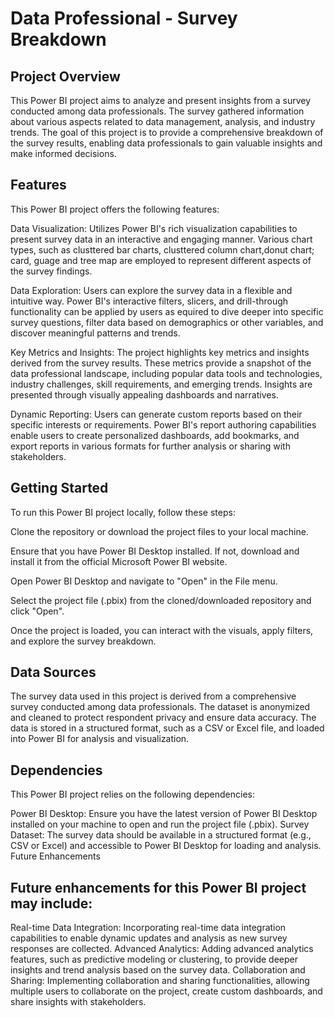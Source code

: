 # Data Professional - Survey Breakdown
## Project Overview
This Power BI project aims to analyze and present insights from a survey conducted among data professionals. The survey gathered information about various aspects related to data management, analysis, and industry trends. The goal of this project is to provide a comprehensive breakdown of the survey results, enabling data professionals to gain valuable insights and make informed decisions.

## Features
This Power BI project offers the following features:

 Data Visualization: Utilizes Power BI's rich visualization capabilities to present survey data in an interactive and engaging manner. Various chart types, such as clusttered bar charts, clusttered column chart,donut chart; card, guage and tree map are employed to represent different aspects of the survey findings.

 Data Exploration: Users can explore the survey data in a flexible and intuitive way. Power BI's interactive filters, slicers, and drill-through functionality can be applied by users as equired to dive deeper into specific survey questions, filter data based on demographics or other variables, and discover meaningful patterns and trends.

 Key Metrics and Insights: The project highlights key metrics and insights derived from the survey results. These metrics provide a snapshot of the data professional landscape, including popular data tools and technologies, industry challenges, skill requirements, and emerging trends. Insights are presented through visually appealing dashboards and narratives.

 Dynamic Reporting: Users can generate custom reports based on their specific interests or requirements. Power BI's report authoring capabilities enable users to create personalized dashboards, add bookmarks, and export reports in various formats for further analysis or sharing with stakeholders.

## Getting Started
To run this Power BI project locally, follow these steps:

Clone the repository or download the project files to your local machine.

Ensure that you have Power BI Desktop installed. If not, download and install it from the official Microsoft Power BI website.

Open Power BI Desktop and navigate to "Open" in the File menu.

Select the project file (.pbix) from the cloned/downloaded repository and click "Open".

Once the project is loaded, you can interact with the visuals, apply filters, and explore the survey breakdown.

## Data Sources
The survey data used in this project is derived from a comprehensive survey conducted among data professionals. The dataset is anonymized and cleaned to protect respondent privacy and ensure data accuracy. The data is stored in a structured format, such as a CSV or Excel file, and loaded into Power BI for analysis and visualization.

## Dependencies
This Power BI project relies on the following dependencies:

Power BI Desktop: Ensure you have the latest version of Power BI Desktop installed on your machine to open and run the project file (.pbix).
Survey Dataset: The survey data should be available in a structured format (e.g., CSV or Excel) and accessible to Power BI Desktop for loading and analysis.
Future Enhancements

## Future enhancements for this Power BI project may include:

Real-time Data Integration: Incorporating real-time data integration capabilities to enable dynamic updates and analysis as new survey responses are collected.
Advanced Analytics: Adding advanced analytics features, such as predictive modeling or clustering, to provide deeper insights and trend analysis based on the survey data.
Collaboration and Sharing: Implementing collaboration and sharing functionalities, allowing multiple users to collaborate on the project, create custom dashboards, and share insights with stakeholders.
